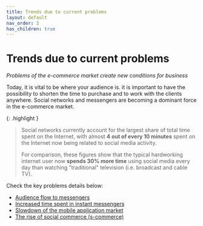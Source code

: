 ```yaml
---
title: Trends due to current problems
layout: default
nav_order: 3
has_children: true
---
```

# Trends due to current problems
_Problems of the e-commerce market create new conditions for business_

Today, it is vital to be where your audience is. it is important to have the possibility to shorten the time to purchase and to work with the clients anywhere. Social networks and messengers are becoming a dominant force in the e-commerce market.

{: .highlight }
> Social networks currently account for the largest share of total time spent on the Internet, with almost **4 out of every 10 minutes** spent on the Internet now being related to social media activity.
>
> For comparison, these figures show that the typical hardworking internet user now **spends 30% more time** using social media every day than watching "traditional" television (i.e. broadcast and cable TV).

Check the key problems details below:

- [Audience flow to messengers](/en/docs/trends_due_to_current_problems/audience_flow_to_messengers.html)
- [Increased time spent in instant messengers](/en/docs/trends_due_to_current_problems/increased_time_spent_in_instant_messengers.html)
- [Slowdown of the mobile application market](/en/docs/trends_due_to_current_problems/slowdown_of_the_mobile_application_market.html)
- [The rise of social commerce (s-commerce)](/en/docs/trends_due_to_current_problems/the_rise_of_social_commerce.html)
